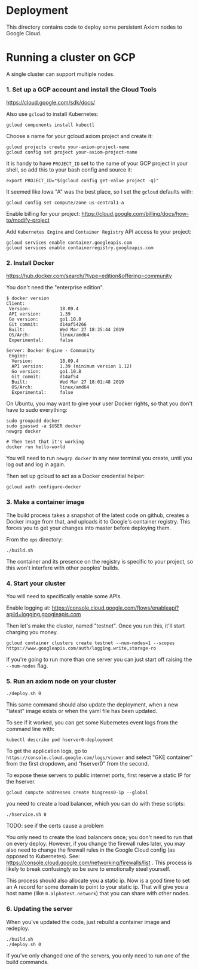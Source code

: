 # Deployment

This directory contains code to deploy some persistent Axiom nodes to Google Cloud.

# Running a cluster on GCP

A single cluster can support multiple nodes.

### 1. Set up a GCP account and install the Cloud Tools

https://cloud.google.com/sdk/docs/

Also use `gcloud` to install Kubernetes:

```
gcloud components install kubectl
```

Choose a name for your gcloud axiom project and create it:

```
gcloud projects create your-axiom-project-name
gcloud config set project your-axiom-project-name
```

It is handy to have `PROJECT_ID` set to the name of your GCP project in your shell,
so add this to your bash config and source it:

```
export PROJECT_ID="$(gcloud config get-value project -q)"
```

It seemed like Iowa "A" was the best place, so I set the `gcloud` defaults with:

```
gcloud config set compute/zone us-central1-a
```

Enable billing for your project: https://cloud.google.com/billing/docs/how-to/modify-project

Add `Kubernetes Engine` and `Container Registry` API access to your project:

```
gcloud services enable container.googleapis.com
gcloud services enable containerregistry.googleapis.com
```

### 2. Install Docker

https://hub.docker.com/search/?type=edition&offering=community

You don't need the "enterprise edition".

```
$ docker version
Client:
 Version:           18.09.4
 API version:       1.39
 Go version:        go1.10.8
 Git commit:        d14af54266
 Built:             Wed Mar 27 18:35:44 2019
 OS/Arch:           linux/amd64
 Experimental:      false

Server: Docker Engine - Community
 Engine:
  Version:          18.09.4
  API version:      1.39 (minimum version 1.12)
  Go version:       go1.10.8
  Git commit:       d14af54
  Built:            Wed Mar 27 18:01:48 2019
  OS/Arch:          linux/amd64
  Experimental:     false
```

On Ubuntu, you may want to give your user Docker rights, so that you don't have to
sudo everything:

```
sudo groupadd docker
sudo gpasswd -a $USER docker
newgrp docker

# Then test that it's working
docker run hello-world
```

You will need to run `newgrp docker` in any new terminal you create,
until you log out and log in again.

Then set up gcloud to act as a Docker credential helper:

```
gcloud auth configure-docker
```

### 3. Make a container image

The build process takes a snapshot of the latest code on github,
creates a Docker image from that, and uploads it to Google's container
registry. This forces you to get your changes into master before deploying them.

From the `ops` directory:

```
./build.sh
```

The container and its presence on the registry is specific to your project, so this
won't interfere with other peoples' builds.

### 4. Start your cluster

You will need to specifically enable some APIs.

Enable logging at: https://console.cloud.google.com/flows/enableapi?apiid=logging.googleapis.com

Then let's make the cluster, named "testnet". Once you run this, it'll
start charging you money.

```
gcloud container clusters create testnet --num-nodes=1 --scopes https://www.googleapis.com/auth/logging.write,storage-ro
```

If you're going to run more than one server you can just start off
raising the `--num-nodes` flag.

### 5. Run an axiom node on your cluster

```
./deploy.sh 0
```

This same command should also update the deployment, when a new
"latest" image exists or when the yaml file has been updated.

To see if it worked, you can get some Kubernetes event logs from the
command line with:

```
kubectl describe pod hserver0-deployment
```

To get the application logs, go to `https://console.cloud.google.com/logs/viewer` and select "GKE container" from the first dropdown, and "hserver0" from the second.

To expose these servers to public internet ports, first reserve a static IP for the hserver.

```
gcloud compute addresses create hingress0-ip --global
```

you need to create a load balancer, which you can do with these scripts:

```
./hservice.sh 0
```

TODO: see if the certs cause a problem

You only need to create the load balancers once; you don't need to run that on every deploy. However, if
you change the firewall rules later, you may also need to change the firewall rules in
the Google Cloud config (as opposed to Kubernetes). See: https://console.cloud.google.com/networking/firewalls/list . This process is likely to break confusingly so be sure to emotionally steel yourself.

This process should also allocate you a static ip. Now is a good time
to set an A record for some domain to point to your
static ip. That will give you a host name (like `0.alphatest.network`)
that you can share with other nodes.

### 6. Updating the server

When you've updated the code, just rebuild a container image and redeploy.

```
./build.sh
./deploy.sh 0
```

If you've only changed one of the servers, you only need to run one of the build commands.

